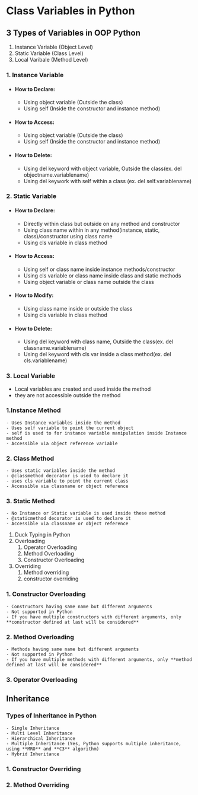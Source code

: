 # Class Variables in Python

## 3 Types of Variables in OOP Python
1. Instance Variable (Object Level)
2. Static Variable (Class Level)
3. Local Varibale (Method Level)


### 1. Instance Variable

- ####  How to Declare:
  - Using object variable (Outside the class)
  - Using self (Inside the constructor and instance method)

- #### How to Access:
  - Using object variable (Outside the class)
  - Using self (Inside the constructor and instance method)

- #### How to Delete:
  - Using del keyword with object variable, Outside the class(ex. del objectname.variablename)
  - Using del keywork with self within a class (ex. del self.variablename)
  
### 2. Static Variable

- ####  How to Declare:
  - Directly within class but outside on any method and constructor
  - Using class name within in any method(instance, static, class)/constructor using class name
  - Using cls variable in class method
  
- #### How to Access:
  - Using self or class name inside instance methods/constructor
  - Using cls variable or class name inside class and static methods
  - Using object variable or class name outside the class

- #### How to Modify:
  - Using class name inside or outside the class
  - Using cls variable in class method
  
- #### How to Delete:
  - Using del keyword with class name, Outside the class(ex. del classname.variablename)
  - Using del keyword with cls var inside a class method(ex. del cls.variablename)
  
### 3. Local Variable
	
  - Local variables are created and used inside the method
  - they are not accessible outside the method



### 1.Instance Method

	- Uses Instance variables inside the method
	- Uses self variable to point the current object
	- self is used to for instance variable manipulation inside Instance method
	- Accessible via object reference variable

### 2. Class Method

	- Uses static variables inside the method
	- @classmethod decorator is used to declare it
	- uses cls variable to point the current class
	- Accessible via classname or object reference

### 3. Static Method
	- No Instance or Static variable is used inside these method
	- @staticmethod decorator is used to declare it
	- Accessible via classname or object reference
	

1. Duck Typing in Python
2. Overloading
	1. Operator Overloading
	2. Method Overloading
	3. Constructor Overloading
3. Overriding
	1. Method overriding
	2. constructor overriding
	


	
### 1. Constructor Overloading
	- Constructors having same name but different arguments
	- Not supported in Python
	- If you have multiple constructors with different arguments, only **constructor defined at last will be considered**

### 2. Method Overloading
	- Methods having same name but different arguments
	- Not supported in Python
	- If you have multiple methods with different arguments, only **method defined at last will be considered**

### 3. Operator Overloading



## Inheritance

### Types of Inheritance in Python
	- Single Inheritance
	- Multi Level Inheritance
	- Hierarchical Inheritance
	- Multiple Inheritance (Yes, Python supports multiple inheritance, using **MRO** and **C3** algorithm)
	- Hybrid Inheritance

### 1. Constructor Overriding

### 2. Method Overriding


